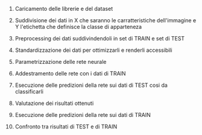 1. Caricamento delle librerie e del dataset

2. Suddivisione dei dati in X che saranno le carratteristiche dell'immagine e Y l'etichetta che definisce la classe di apparteneza

3. Preprocessing dei dati suddivindendoli in set di TRAIN e set di TEST

4. Standardizzazione dei dati per ottimizzarli e renderli accessibili

5. Parametrizzazione delle rete neurale

6. Addestramento delle rete con i dati di TRAIN

7. Esecuzione delle predizioni della rete sui dati di TEST cosi da classificarli

8. Valutazione dei risultati ottenuti

9. Esecuzione delle predizioni della rete sui dati di TRAIN

10. Confronto tra risultati di TEST e di TRAIN
